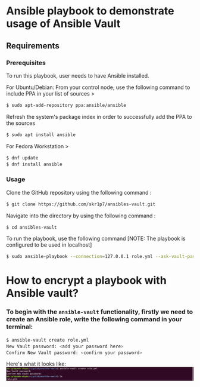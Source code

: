 # Ansible playbook to demonstrate usage of Ansible Vault

## Requirements

### Prerequisites 

To run this playbook, user needs to have Ansible installed.

For Ubuntu/Debian:
From your control node, use the following command to include PPA in your list of sources >

```bash
$ sudo apt-add-repository ppa:ansible/ansible
```
Refresh the system's package index in order to successfully add the PPA to the sources

```bash
$ sudo apt install ansible
``` 

For Fedora Workstation >

```bash
$ dnf update
$ dnf install ansible
```

### Usage

Clone the GitHub repository using the following command :

```bash
$ git clone https://github.com/skr1p7/ansibles-vault.git
```

Navigate into the directory by using the following command :
```bash
$ cd ansibles-vault
```

To run the playbook, use the following command 
[NOTE: The playbook is configured to be used in localhost]

```bash
$ sudo ansible-playbook --connection=127.0.0.1 role.yml --ask-vault-pass
```

# How to encrypt a playbook with Ansible vault?

### To begin with the ```ansible-vault``` functionality, firstly we need to create an Ansible role, write the following command in your terminal:

```bash
$ ansible-vault create role.yml
New Vault password: <add your password here>
Confirm New Vault password: <confirm your password>
```
Here's what it looks like:
![Image of role](images/pass.png)
